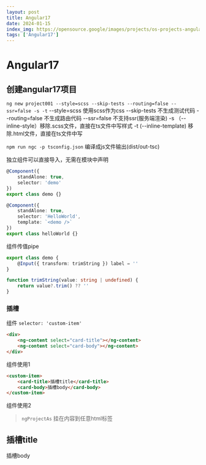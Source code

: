 ```yaml
---
layout: post
title: Angular17
date: 2024-01-15
index_img: https://opensource.google/images/projects/os-projects-angular_thumbnail.png
tags: ['Angular17']
---
```


# Angular17

## 创建angular17项目
`ng new project001 --style=scss --skip-tests --routing=false --ssr=false -s -t`
--style=scss 使用scss作为css
--skip-tests 不生成测试代码
--routing=false 不生成路由代码
--ssr=false 不支持ssr(服务端渲染)
-s （--inline-style）移除.scss文件，直接在ts文件中写样式
-t  (--inline-template) 移除.html文件，直接在ts文件中写


`npm run ngc -p tsconfig.json` 编译成js文件输出(dist/out-tsc)


独立组件可以直接导入，无需在模块中声明
```typescript
@Component({
    standAlone: true,
    selector: 'demo'
})
export class demo {}

@Component({
    standAlone: true,
    selector: 'HelloWorld',
    template: `<demo />`
})
export class helloWorld {}
```

组件传值pipe
```typescript
export class demo {
    @Input({ transform: trimString }) label = ''
}

function trimString(value: string | undefined) {
    return value?.trim() ?? ''
}
```

### 插槽
组件 `selector: 'custom-item'`
```html
<div>
    <ng-content select="card-title"></ng-content>
    <ng-content select="card-body"></ng-content>
</div>
```

组件使用1
```html
<custom-item>
    <card-title>插槽title</card-title>
    <card-body>插槽body</card-body>
</custom-item>
```

组件使用2
> `ngProjectAs` 挂在内容到任意html标签
<custom-item>
    <h2 ngProjectAs="card-title">插槽title</h2>
    <card-body>插槽body</card-body>
</custom-item>

